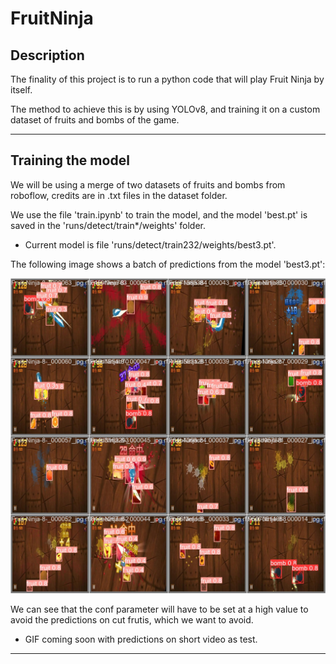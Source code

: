 # FruitNinja

## Description

The finality of this project is to run a python code that will play Fruit Ninja by itself.

The method to achieve this is by using YOLOv8, and training it on a custom dataset of fruits and bombs of the game.

------------------------

## Training the model

We will be using a merge of two datasets of fruits and bombs from roboflow, credits are in .txt files in the dataset folder.

We use the file 'train.ipynb' to train the model, and the model 'best.pt' is saved in the 'runs/detect/train*/weights' folder.
 - Current model is file 'runs/detect/train232/weights/best3.pt'.

The following image shows a batch of predictions from the model 'best3.pt':

![image](runs\detect\train232\val_batch2_pred.jpg)

We can see that the conf parameter will have to be set at a high value to avoid the predictions on cut frutis, which we want to avoid.

 - GIF coming soon with predictions on short video as test.

------------------------

